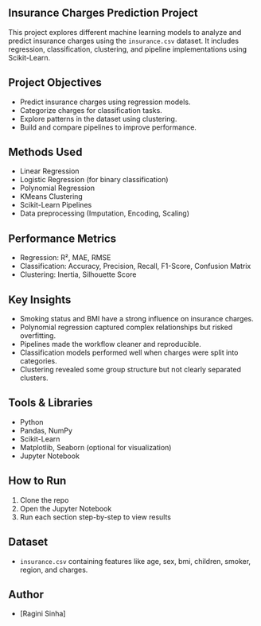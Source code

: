 ## Insurance Charges Prediction Project

This project explores different machine learning models to analyze and predict insurance charges using the `insurance.csv` dataset. It includes regression, classification, clustering, and pipeline implementations using Scikit-Learn.

## Project Objectives

- Predict insurance charges using regression models.
- Categorize charges for classification tasks.
- Explore patterns in the dataset using clustering.
- Build and compare pipelines to improve performance.

## Methods Used

- Linear Regression
- Logistic Regression (for binary classification)
- Polynomial Regression
- KMeans Clustering
- Scikit-Learn Pipelines
- Data preprocessing (Imputation, Encoding, Scaling)

## Performance Metrics

- Regression: R², MAE, RMSE
- Classification: Accuracy, Precision, Recall, F1-Score, Confusion Matrix
- Clustering: Inertia, Silhouette Score

## Key Insights

- Smoking status and BMI have a strong influence on insurance charges.
- Polynomial regression captured complex relationships but risked overfitting.
- Pipelines made the workflow cleaner and reproducible.
- Classification models performed well when charges were split into categories.
- Clustering revealed some group structure but not clearly separated clusters.

## Tools & Libraries

- Python
- Pandas, NumPy
- Scikit-Learn
- Matplotlib, Seaborn (optional for visualization)
- Jupyter Notebook

## How to Run

1. Clone the repo
2. Open the Jupyter Notebook
3. Run each section step-by-step to view results

## Dataset

- `insurance.csv` containing features like age, sex, bmi, children, smoker, region, and charges.

## Author

- [Ragini Sinha]

